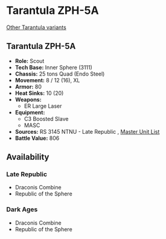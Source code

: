 # Tarantula ZPH-5A 

[Other Tarantula variants](../tarantula.md) 

## Tarantula ZPH-5A 

- **Role:** Scout 
- **Tech Base:** Inner Sphere (3111) 
- **Chassis:** 25 tons Quad (Endo Steel) 
- **Movement:** 8 / 12 (16), XL 
- **Armor:** 80 
- **Heat Sinks:** 10 (20) 
- **Weapons:** 
  - ER Large Laser 
- **Equipment:** 
  - C3 Boosted Slave 
  - MASC 
- **Sources:** RS 3145 NTNU - Late Republic , [Master Unit List](http://masterunitlist.info/Unit/Details/6941/tarantula-zph-5a) 
- **Battle Value:** 806 

## Availability 

### Late Republic 

- Draconis Combine 
- Republic of the Sphere 

### Dark Ages 

- Draconis Combine 
- Republic of the Sphere 

